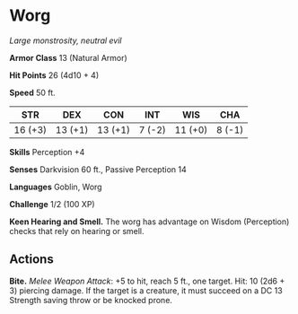 # Worg
*Large monstrosity, neutral evil*

**Armor Class** 13 (Natural Armor)

**Hit Points** 26 (4d10 + 4)

**Speed** 50 ft.

**STR**|**DEX**|**CON**|**INT**|**WIS**|**CHA**
-------|-------|-------|-------|-------|-------
16 (+3)|13 (+1)|13 (+1)|7 (-2) |11 (+0)|8 (-1)

**Skills** Perception +4

**Senses** Darkvision 60 ft., Passive Perception 14

**Languages** Goblin, Worg

**Challenge** 1/2 (100 XP)

**Keen Hearing and Smell.** The worg has advantage on Wisdom (Perception) checks that rely on hearing or smell.

## Actions
**Bite.** *Melee Weapon Attack*: +5 to hit, reach 5 ft., one target. Hit: 10 (2d6 + 3) piercing damage. If the target is a creature, it must succeed on a DC 13 Strength saving throw or be knocked prone.
